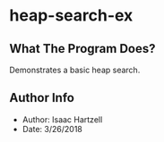# heap-search-ex

## What The Program Does?
Demonstrates a basic heap search.

## Author Info
- Author: Isaac Hartzell
- Date: 3/26/2018
